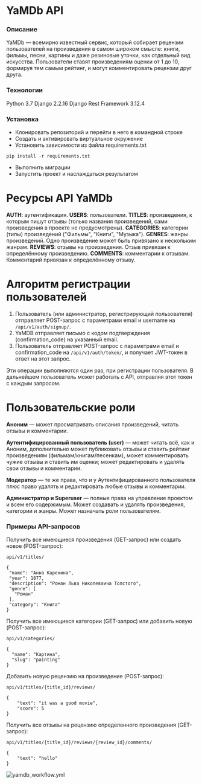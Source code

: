 # YaMDb API
### Описание
YaMDb — всемирно известный сервис, который собирает рецензии пользователей на произведения в самом широком смысле: книги, фильмы, песни, картины и даже резиновые уточки, как отдельный вид искусства. Пользователи ставят произведениям оценки от 1 до 10, формируя тем самым рейтинг, и могут комментировать рецензии друг друга.

### Технологии
Python 3.7
Django 2.2.16
Django Rest Framework 3.12.4

### Установка
- Клонировать репозиторий и перейти в него в командной строке
- Cоздать и активировать виртуальное окружение
- Установить зависимости из файла requirements.txt
```
pip install -r requirements.txt
```
- Выполнить миграции
- Запустить проект и наслаждаться результатом


# Ресурсы API YaMDb

**AUTH**: аутентификация.
**USERS**: пользователи.
**TITLES**: произведения, к которым пишут отзывы (только названия произведений, сами произведения в проекте не предусмотрены).
**CATEGORIES**: категории (типы) произведений ("Фильмы", "Книги", "Музыка").
**GENRES**: жанры произведений. Одно произведение может быть привязано к нескольким жанрам.
**REVIEWS**: отзывы на произведения. Отзыв привязан к определённому произведению.
**COMMENTS**: комментарии к отзывам. Комментарий привязан к определённому отзыву.

# Алгоритм регистрации пользователей
1. Пользователь (или администратор, регистрирующий пользователя) отправляет POST-запрос с параметрами email и username на `/api/v1/auth/signup/`.
2. YaMDB отправляет письмо с кодом подтверждения (confirmation_code) на указанный email.
3. Пользователь отправляет POST-запрос с параметрами email и confirmation_code на `/api/v1/auth/token/`, и получает JWT-токен в ответ на этот запрос.

Эти операции выполняются один раз, при регистрации пользователя. В дальнейшем пользователь может работать с API, отправляя этот токен с каждым запросом.


# Пользовательские роли

**Аноним** — может просматривать описания произведений, читать отзывы и комментарии.



**Аутентифицированный пользователь (user)** — может читать всё, как и Аноним, дополнительно может публиковать отзывы и ставить рейтинг произведениям (фильмам/книгам/песенкам), может комментировать чужие отзывы и ставить им оценки; может редактировать и удалять свои отзывы и комментарии.



**Модератор** — те же права, что и у Аутентифицированного пользователя плюс право удалять и редактировать любые отзывы и комментарии.



**Администратор и Superuser** — полные права на управление проектом и всем его содержимым. Может создавать и удалять произведения, категории и жанры. Может назначать роли пользователям.
### Примеры API-запросов
Получить все имеющиеся произведения (GET-запрос) или создать новое (POST-запрос):
 ```
api/v1/titles/

{
  "name": "Анна Каренина",
  "year": 1877,
  "description": "Роман Льва Николеваича Толстого",
  "genre": [
    "Роман"
  ],
  "category": "Книга"
}
```
Получить все имеющиеся категории (GET-запрос) или добавить новую (POST-запрос):
```
api/v1/categories/

{
  "name": "Картина",
  "slug": "painting"
}
```
 Добавить новую рецензию на произведение (POST-запрос):
```
api/v1/titles/{title_id}/reviews/

{
    "text": "it was a good movie",
    "score": 5
}
```
Получить все отзывы на рецензию определенного произведения (GET-запрос):
```
api/v1/titles/{title_id}/reviews/{review_id}/comments/

{
    "text": "hello"
}
```
![yamdb_workflow.yml](https://github.com/maks-pavlenkov/yamdb_final/blob/master/.github/workflows/yamdb_workflow.yml/badge.svg?)
